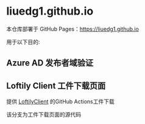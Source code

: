 # liuedg1.github.io

本仓库部署于 GitHub Pages：https://liuedg1.github.io

用于以下目的:

## Azure AD 发布者域验证

## Loftily Client 工件下载页面

提供 [LoftilyClient](https://github.com/liuedg1/LoftilyClient) 的GitHub Actions工件下载

该分支为工件下载页面的源代码